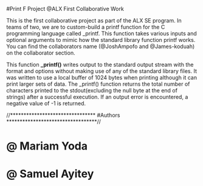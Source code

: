 #Print F Project
@ALX First Collaborative Work

This is the first collaborative project as part of the ALX SE program. In teams of two, we are to custom-build a printf function for the C programming language called \_printf. This function takes various inputs and optional arguments to mimic how the standard library function printf works. You can find the collaborators name (@JoshAmpofo and @James-koduah) on the collaborator section.

This function **\_printf()** writes output to the standard output stream with the format and options without making use of any of the standard library files. It was written to use a local buffer of 1024 bytes when printing although it can print larger sets of data.
The \_printf() function returns the total number of characters printed to the stdout(excluding the null byte at the end of strings) after a successful execution.
If an output error is encountered, a negative value of -1 is returned.

//******************************** #Authors **********************************//

# @ Mariam Yoda
# @ Samuel Ayitey

